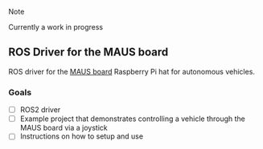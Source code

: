 > [!NOTE]
> Currently a work in progress

## ROS Driver for the MAUS board
ROS driver for the [MAUS board](https://github.com/JBarrada/maus_board) Raspberry Pi hat for autonomous vehicles.

### Goals
- [ ] ROS2 driver
- [ ] Example project that demonstrates controlling a vehicle through the MAUS board via a joystick
- [ ] Instructions on how to setup and use
